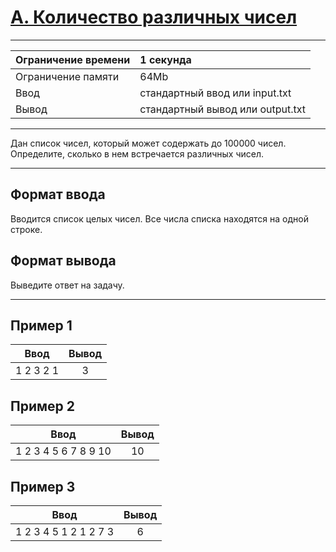# [A. Количество различных чисел](https://contest.yandex.ru/contest/27663/problems/A/)

---
| Ограничение времени  | 1 секунда  |
| :--- |:---|
| Ограничение памяти     | 64Mb |
| Ввод      | стандартный ввод или input.txt |
| Вывод | стандартный вывод или output.txt |
---
Дан список чисел, который может содержать до 100000 чисел. Определите, сколько в нем встречается различных чисел.

---
## Формат ввода
Вводится список целых чисел. Все числа списка находятся на одной строке.

## Формат вывода
Выведите ответ на задачу.

---
## Пример 1

| Ввод  | Вывод  |
| :---: | :---: |
| 1 2 3 2 1 | 3 |

## Пример 2

| Ввод  | Вывод  |
| :---: | :---: |
| 1 2 3 4 5 6 7 8 9 10 | 10 |

## Пример 3

| Ввод  | Вывод  |
| :---: | :---: |
| 1 2 3 4 5 1 2 1 2 7 3 | 6 |
